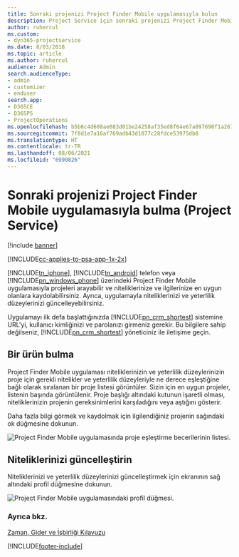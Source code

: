```yaml
---
title: Sonraki projenizi Project Finder Mobile uygulamasıyla bulun
description: Project Service için sonraki projenizi Project Finder Mobile uygulamasıyla bulma
author: ruhercul
ms.custom:
- dyn365-projectservice
ms.date: 8/03/2018
ms.topic: article
ms.author: ruhercul
audience: Admin
search.audienceType:
- admin
- customizer
- enduser
search.app:
- D365CE
- D365PS
- ProjectOperations
ms.openlocfilehash: b5b6c4d608ae083d01be24258af35ed8f64e67a897690f1a2678f76b8befdcb1
ms.sourcegitcommit: 7f8d1e7a16af769adb43d1877c28fdce53975db8
ms.translationtype: HT
ms.contentlocale: tr-TR
ms.lasthandoff: 08/06/2021
ms.locfileid: "6990826"
---
```

# <a name="find-your-next-project-with-the-project-finder-mobile-app-project-service"></a>Sonraki projenizi Project Finder Mobile uygulamasıyla bulma (Project Service)

[!include [banner](../includes/psa-now-project-operations.md)]

[!INCLUDE[cc-applies-to-psa-app-1x-2x](../includes/cc-applies-to-psa-app-1x-2x.md)]

[!INCLUDE[tn_iphone](../includes/tn-iphone.md)], [!INCLUDE[tn_android](../includes/tn-android.md)] telefon veya [!INCLUDE[pn_windows_phone](../includes/pn-windows-phone.md)] üzerindeki Project Finder Mobile uygulamasıyla projeleri arayabilir ve niteliklerinize ve ilgilerinize en uygun olanlara kaydolabilirsiniz. Ayrıca, uygulamayla niteliklerinizi ve yeterlilik düzeylerinizi güncelleyebilirsiniz.  
  
 Uygulamayı ilk defa başlattığınızda [!INCLUDE[pn_crm_shortest](../includes/pn-crm-shortest.md)] sistemine URL'yi, kullanıcı kimliğinizi ve parolanızı girmeniz gerekir. Bu bilgilere sahip değilseniz, [!INCLUDE[pn_crm_shortest](../includes/pn-crm-shortest.md)] yöneticiniz ile iletişime geçin.  
  
## <a name="find-a-project"></a>Bir ürün bulma  
 Project Finder Mobile uygulaması niteliklerinizin ve yeterlilik düzeylerinizin proje için gerekli nitelikler ve yeterlilik düzeyleriyle ne derece eşleştiğine bağlı olarak sıralanan bir proje listesi görüntüler. Sizin için en uygun projeler, listenin başında görüntülenir. Proje başlığı altındaki kutunun işaretli olması, niteliklerinizin projenin gereksinimlerini karşıladığını veya aştığını gösterir.  
  
 Daha fazla bilgi görmek ve kaydolmak için ilgilendiğiniz projenin sağındaki ok düğmesine dokunun.  
  
 ![Project Finder Mobile uygulamasında proje eşleştirme becerilerinin listesi.](../psa/media/project-service-project-finder-list.png "Project Finder Mobile uygulamasında proje eşleştirme becerilerinin listesi")  
  
## <a name="update-your-skills"></a>Niteliklerinizi güncelleştirin  
 Niteliklerinizi ve yeterlilik düzeylerinizi güncelleştirmek için ekranının sağ altındaki profil düğmesine dokunun.  
  
 ![Project Finder Mobile uygulamasındaki profil düğmesi.](../psa/media/project-service-project-finder-profile.png "Project Finder Mobile uygulamasındaki profil düğmesi")  
  
### <a name="see-also"></a>Ayrıca bkz.  
 [Zaman, Gider ve İşbirliği Kılavuzu](../psa/time-expense-collaboration-guide.md)


[!INCLUDE[footer-include](../includes/footer-banner.md)]